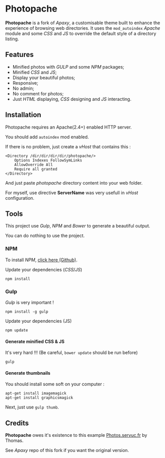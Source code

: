 # Photopache

**Photopache** is a fork of *Apaxy*, a customisable theme built to enhance the experience of browsing web directories. It uses the `mod_autoindex` *Apache* module and some *CSS* and *JS* to override the default style of a directory listing.

## Features

 - Minified photos with *GULP* and some *NPM* packages;
 - Minified *CSS* and *JS*;
 - Display your beautiful photos;
 - Responsive;
 - No admin;
 - No comment for photos;
 - Just *HTML* displaying, *CSS* designing and *JS* interacting.

## Installation

Photopache requires an Apache(2.4+) enabled HTTP server.

You should add `autoindex` mod enabled.

If there is no problem, just create a *vHost* that contains this :

	<Directory /dir/dir/dir/dir/photopache/>
		Options Indexes FollowSymLinks
		AllowOverride All
		Require all granted
	</Directory>
	
And just paste *photopache* directory content into your web folder.

For myself, use directive **ServerName** was very usefull in *vHost* configuration.

## Tools

This project use *Gulp*, *NPM* and *Bower* to generate a beautiful output.

You can do nothing to use the project.

### NPM

To install *NPM*, [click here (Github)](https://github.com/nodesource/distributions).

Update your dependencies (*CSS*/*JS*)

    npm install
    	
### Gulp

*Gulp* is very important !

	npm install -g gulp
	
Update your dependencies (JS)

	npm update

#### Generate minified CSS & JS

It's very hard !!! (Be careful, `bower update` should be run before)

	gulp

#### Generate thumbnails

You should install some soft on your computer :


	apt-get install imagemagick
	apt-get install graphicsmagick

Next, just use `gulp thumb`.

## Credits

**Photopache** owes it's existence to this example [Photos.servuc.fr](http://photos.servuc.fr) by Thomas.

See *Apaxy* repo of this fork if you want the original version.